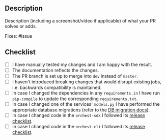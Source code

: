 ## Description

Description (including a screenshot/video if applicable) of what your PR solves or adds.

Fixes: #issue

## Checklist

- [ ] I have manually tested my changes and I am happy with the result.
- [ ] The documentation reflects the changes.
- [ ] The PR branch is set up to merge into `dev` instead of `master`.
- [ ] I haven't introduced breaking changes that would disrupt existing jobs, i.e. backwards compatibility is maintained.
- [ ] In case I changed the dependencies in any `requirements.in` I have run `pip-compile` to update the corresponding `requirements.txt`.
- [ ] In case I changed one of the services' `models.py` I have performed the appropriate database migrations (refer to the [DB migration docs](https://docs.orchest.io/en/stable/development/development_workflow.html#database-schema-migrations)).
- [ ] In case I changed code in the `orchest-sdk` I followed its [release checklist](https://github.com/orchest/orchest/blob/master/orchest-sdk/python/RELEASE-CHECKLIST.md).
- [ ] In case I changed code in the `orchest-cli` I followed its [release checklist](https://github.com/orchest/orchest/blob/master/orchest-cli/RELEASE-CHECKLIST.md).
